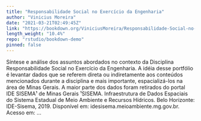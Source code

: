 ```yaml
---
title: "Responsabilidade Social no Exercício da Engenharia"
author: "Vinicius Moreira"
date: "2021-03-21T02:49:45Z"
link: "https://bookdown.org/ViniciusMoreira/Responsabilidade-Social-no-Exercicio-da-Engenharia/"
length_weight: "10.4%"
repo: "rstudio/bookdown-demo"
pinned: false
---
```


Síntese e análise dos assuntos abordados no contexto da Disciplina Responsabilidade Social no Exercício da Engenharia. A idéia desse portfólio é levantar dados que se referem direta ou indiretamente aos conteúdos mencionados durante a disciplina e mais importante, espacializá-los na área de Minas Gerais. A maior parte dos dados foram retirados do portal IDE SISEMA¹ de Minas Gerais ¹SISEMA. Infraestrutura de Dados Espaciais do Sistema Estadual de Meio Ambiente e Recursos Hídricos. Belo Horizonte: IDE-Sisema, 2019. Disponível em: idesisema.meioambiente.mg.gov.br. Acesso em: ...
